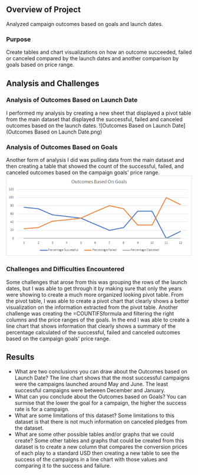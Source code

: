 ## Overview of Project
Analyzed campaign outcomes based on goals and launch dates.
### Purpose
Create tables and chart visualizations on how an outcome succeeded, failed or canceled compared by the launch dates and another comparison by goals based on price range.
## Analysis and Challenges

### Analysis of Outcomes Based on Launch Date
I performed my analysis by creating a new sheet that displayed a pivot table from the main dataset that displayed the successful, failed and canceled outcomes based on the launch dates. 
![Outcomes Based on Launch Date](Outcomes Based on Launch Date.png)

### Analysis of Outcomes Based on Goals
Another form of analysis I did was pulling data from the main dataset and then creating a table that showed the count of the successful, failed, and canceled outcomes based on the campaign goals' price range. 
![Outcomes_vs_Goals](Outcomes_vs_Goals.png)
### Challenges and Difficulties Encountered
Some challenges that arose from this was grouping the rows of the launch dates, but I was able to get through it by making sure that only the years were showing to create a much more organized looking pivot table. From the pivot table, I was able to create a pivot chart that clearly shows a better visualization on the information extracted from the pivot table. Another challenge was creating the =COUNTIFSformula and filtering the right columns and the price ranges of the goals. In the end I was able to create a line chart that shows information that clearly shows a summary of the percentage calculated of the successful, failed and canceled outcomes based on the campaign goals' price range.
## Results

- What are two conclusions you can draw about the Outcomes based on Launch Date?
The line chart shows that the most successful campaigns were the campaigns launched around May and June. The least successful campaigns were between December and January. 
- What can you conclude about the Outcomes based on Goals?
You can surmise that the lower the goal for a campaign, the higher the success rate is for a campaign.
- What are some limitations of this dataset?
Some limitations to this dataset is that there is not much information on canceled pledges from the dataset.
- What are some other possible tables and/or graphs that we could create?
Some other tables and graphs that could be created from this dataset is to create a new column that compares the conversion prices of each play to a standard USD then creating a new table to see the success of the campaigns in a line chart with those values and comparing it to the success and failure. 
